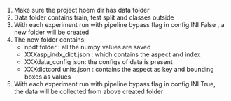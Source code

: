 1) Make sure the project hoem dir has data folder
2) Data folder contains train, test split and classes outside
3) With each experiment run with pipeline bypass flag in config.INI False , a new folder will be created
4) The new folder contains:
   - npdt folder : all the numpy values are saved
   - XXXasp_indx_dict.json : which contains the aspect and index
   - XXXdata_config json: the configs of data is present
   - XXXdictcord units.json : contains the aspect as key and bounding boxes as values
5) With each experiment run with pipeline bypass flag in config.INI True, the data will be collected from above created folder
